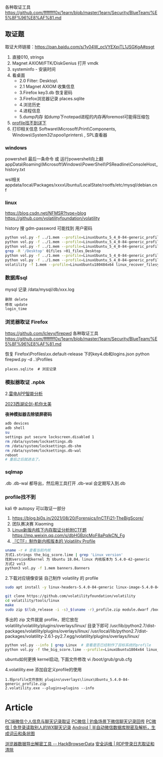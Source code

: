 各种取证工具 https://github.com/ffffffff0x/1earn/blob/master/1earn/Security/BlueTeam/%E5%8F%96%E8%AF%81.md

## 取证题
取证大师链接：https://pan.baidu.com/s/1y04W_ocVYEXpiTL1JSGKgA#psgt 

1. 直接010, strings
1. Magnet AXIOM/FTK/DiskGenius 打开 vmdk
1. systeminfo - 安装时间
2. 看桌面 
   - 2.0 Filter: Desktop\
   - 2.1 Magnet AXIOM 收集信息
   - 3.Firefox key3.db 恢复密码
   - 3.Firefox浏览器记录 places.sqlite
   - 4.浏览历史
   - 4.进程信息
   - 5.dump内存 如dump下notepad进程的内存再foremost可能得压缩包
4. [profile找不到详下 ](#profile找不到)
5. 打印相关信息 Software\Microsoft\Print\Components, Windows\System32\spool\printers\ , SPL查看器

### windows
powershell 最后一条命令 或 运行powershell向上翻
appData\Roaming\Microsoft\Windows\PowerShell\PSReadline\ConsoleHost_history.txt

wsl相关
appdata/local/Packages/xxxxUbuntu/LocalState/rootfs/etc/mysql/debian.cnf

### linux
https://blog.csdn.net/NFMSR?type=blog
https://github.com/volatilityfoundation/volatility

history
搜 gdm-password 可能找到 用户密码

```sh
python vol.py -f ../1.mem --profile=LinuxUbuntu_5_4_0-84-generic_profilex64 linux_banner
python vol.py -f ../1.mem --profile=LinuxUbuntu_5_4_0-84-generic_profilex64 linux_bash >02_bash
python vol.py -f ../1.mem --profile=LinuxUbuntu_5_4_0-84-generic_profilex64 linux_enumerate_files >01files
grep -R '/Desktop' 01files >01_files_Desktop
python vol.py -f ../1.mem --profile=LinuxUbuntu_5_4_0-84-generic_profilex64 linux_find_file -F "/home/bob/Desktop/app.py"
python vol.py -f ../1.mem --profile=LinuxUbuntu_5_4_0-84-generic_profilex64 linux_find_file -i 0xffff97ce37a94568 -O secret.zip
volatility -f 1.mem --profile=LinuxUbuntu180484x64 linux_recover_filesystem -D filesystem # 导出全部缓存文件
```
### 数据库sql
mysql 记录
/data/mysql/db/xxx.log

```
删除 delete
修改 update
login_time
```
### 浏览器取证  Firefox
https://github.com/lclevy/firepwd
各种取证工具 https://github.com/ffffffff0x/1earn/blob/master/1earn/Security/BlueTeam/%E5%8F%96%E8%AF%81.md

恢复 Firefox\Profiles\xx.default-release 下的key4.db和logins.json
python firepwd.py -d ..\Profiles

```
places.sqlite  # 浏览记录
```
###  模拟器取证 .npbk

2.[雷电APP智能分析](https://www.forensix.cn/products/info.aspx?itemid=1127&lcid=5)

[2023西湖论剑-机你太美](https://mp.weixin.qq.com/s/vSI5nTZVcwm5qwh2iwomcg)

__夜神模拟器去除锁屏密码__
```sh
adb devices
adb shell
su
settings put secure lockscreen.disabled 1
rm /data/system/locksettings.db
rm /data/system/locksettings.db-shm
rm /data/system/locksettings.db-wal
reboot
# 重启之后就进去了。
```
### sqlmap 
.db  .db-wal 都导出，然后用工具打开
.db-wal 会定期写入到.db


### profile找不到

kali 中 autopsy 可以取证一部分

1. https://blog.bi0s.in/2021/08/20/Forensics/InCTFi21-TheBigScore/
2. 团队赛决赛 Xiaoming
3. [Linux新版内核下内存取证分析附CTF题](http://tttang.com/archive/1762/) https://mp.weixin.qq.com/s/dbHGBzjcMoF8aPqIkCN_Fg
4. [『CTF』制作新内核版本的 Volatility Profile](https://mp.weixin.qq.com/s/RWZ_MzPakLT63yYsO8mZ2w)

```sh
uname -r # 查看当前内核
方式1.strings the_big_score.lime | grep 'Linux version'
找到version和kernel 为 Ubuntu 18.04，linux 内核版本为 5.4.0-42-generic
方式2 vol3
python3 vol.py -f 1.mem banners.Banners
```

2.下载对应镜像安装 自己制作 volatility 的 profile

```bash
sudo apt install -y linux-headers-5.4.0-84-generic linux-image-5.4.0-84-generic dwarfdump build-essential git zip

git clone https://github.com/volatilityfoundation/volatility
cd volatility/tools/linux
make
sudo zip $(lsb_release -i -s)_$(uname -r)_profile.zip module.dwarf /boot/System.map-$(uname -r)
```

多出的 zip 文件就是 profile，把它放在 volatility/volatility/plugins/overlays/linux/ 目录下即可
/usr/lib/python2.7/dist-packages/volatility/plugins/overlays/linux/
/usr/local/lib/python2.7/dist-packages/volatility-2.6.1-py2.7.egg/volatility/plugins/overlays/linux/

```sh
python vol.py --info | grep Linux  # 查看是否已经制作了目标系统的profile
python vol.py -f the_big_score.lime --profile=LinuxUbuntu1804x64 linux_bash
```

ubuntu如何更换 kernel启动, 下面文件修改
vi /boot/grub/grub.cfg

4.volatility.exe 添加自定义profile的使用

```
1.将profile文件放到 plugins\overlays\linux\Ubuntu_5.4.0-84-generic_profile.zip
2.volatility.exe --plugins=plugins --info
```

# Article
[PC端微信个人信息与聊天记录取证](https://mp.weixin.qq.com/s/FPcIrouEAM_2RNZhfSRgoQ)
[PC微信 | 钓鱼场景下微信聊天记录回传](https://mp.weixin.qq.com/s/ROCTBw8hM8mDEuIq5Vyhsg)
[PC微信 | 免登录读取别人的WX聊天记录](https://mp.weixin.qq.com/s/ub1eQespid6BeODGM7kh8w)
[Android | 半自动微信数据库脱密及解析，生成词云和条状图 ](https://www.52pojie.cn/thread-1724737-1-1.html) 

[浏览器数据导出解密工具 -- HackBrowserData](https://github.com/moonD4rk/HackBrowserData)
[安全运维 | RDP登录日志取证和清除](https://mp.weixin.qq.com/s/7504YsCEEfiM8uXQVCGRqA)
